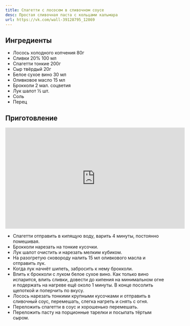 ```yaml
---
title: Спагетти с лососем в сливочном соусе
desc: Простая сливочная паста с кольцами кальмара
url: https://vk.com/wall-39128795_12869
---
```


## Ингредиенты

- Лосось холодного копчения 80г
- Сливки 20% 100 мл
- Спагетти тонкие 200г
- Сыр твёрдый 20г
- Белое сухое вино 30 мл
- Оливковое масло 15 мл
- Брокколи 2 мал. соцветия
- Лук шалот ½ шт.
- Соль
- Перец

## Приготовление

<iframe width="560" height="315" src="https://www.youtube.com/embed/tzl-DRCYPv8?si=72kBgv4wzTuDp7xr" title="YouTube video player" frameborder="0" allow="accelerometer; autoplay; clipboard-write; encrypted-media; gyroscope; picture-in-picture; web-share" referrerpolicy="strict-origin-when-cross-origin" allowfullscreen></iframe>

- Спагетти отправить в кипящую воду, варить 4 минуты, постоянно помешивая.
- Брокколи нарезать на тонкие кусочки.
- Лук шалот очистить и нарезать мелким кубиком.
- На разогретую сковороду налить 15 мл оливкового масла и отправить лук.
- Когда лук начнёт шипеть, забросить к нему брокколи.
- Влить к брокколи с луком белое сухое вино. Как только вино испарится, влить сливки, довести до кипения на минимальном
  огне и подержать на нагреве ещё около 1 минуты. В конце посолить щепоткой и поперчить по вкусу.
- Лосось нарезать тонкими крупными кусочками и отправить в сливочный соус, перемешать, слегка нагреть и снять с огня.
- Переложить спагетти в соус и хорошенько перемешать.
- Переложить пасту на порционные тарелки и посыпать тёртым сыром.
